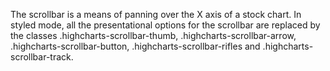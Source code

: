 The scrollbar is a means of panning over the X axis of a stock chart.
In styled mode, all the presentational options for the
scrollbar are replaced by the classes .highcharts-scrollbar-thumb,
.highcharts-scrollbar-arrow, .highcharts-scrollbar-button,
.highcharts-scrollbar-rifles and .highcharts-scrollbar-track.